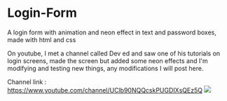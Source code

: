 # Login-Form
A login form with animation and neon effect in text and password boxes, made with html and css

On youtube, I met a channel called Dev ed and saw one of his tutorials on login screens, made the screen but added some neon effects and I'm modifying and testing new things, any modifications I will post here.

Channel link : https://www.youtube.com/channel/UClb90NQQcskPUGDIXsQEz5Q
![](LoginScreen.gif)
